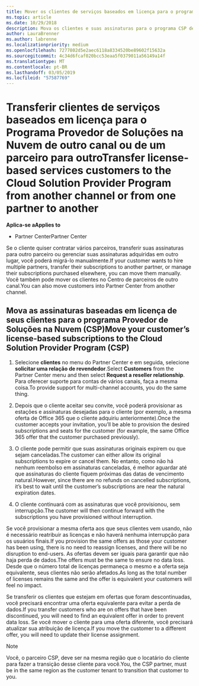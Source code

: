 ```yaml
---
title: Mover os clientes de serviços baseados em licença para o programa Provedor de Soluções na Nuvem no Partner Center | Partner Center
ms.topic: article
ms.date: 10/29/2018
description: Mova os clientes e suas assinaturas para o programa CSP de outro canal ou de outro parceiro.
author: LauraBrenner
ms.author: labrenne
ms.localizationpriority: medium
ms.openlocfilehash: 7277802d5e2aec6118a8334520be89602f15632a
ms.sourcegitcommit: 4c34d6fcaf020bcc53eaa5f0379011a56149a14f
ms.translationtype: MT
ms.contentlocale: pt-BR
ms.lasthandoff: 03/05/2019
ms.locfileid: "57587769"
---
```

# <a name="transfer-license-based-services-customers-to-the-cloud-solution-provider-program-from-another-channel-or-from-one-partner-to-another"></a><span data-ttu-id="229b0-103">Transferir clientes de serviços baseados em licença para o Programa Provedor de Soluções na Nuvem de outro canal ou de um parceiro para outro</span><span class="sxs-lookup"><span data-stu-id="229b0-103">Transfer license-based services customers to the Cloud Solution Provider Program from another channel or from one partner to another</span></span>

<span data-ttu-id="229b0-104">**Aplica-se a**</span><span class="sxs-lookup"><span data-stu-id="229b0-104">**Applies to**</span></span>

-  <span data-ttu-id="229b0-105">Partner Center</span><span class="sxs-lookup"><span data-stu-id="229b0-105">Partner Center</span></span>

<span data-ttu-id="229b0-106">Se o cliente quiser contratar vários parceiros, transferir suas assinaturas para outro parceiro ou gerenciar suas assinaturas adquiridas em outro lugar, você poderá migrá-lo manualmente.</span><span class="sxs-lookup"><span data-stu-id="229b0-106">If your customer wants to hire multiple partners, transfer their subscriptions to another partner, or manage their subscriptions purchased elsewhere, you can move them manually.</span></span> <span data-ttu-id="229b0-107">Você também pode mover os clientes no Centro de parceiros de outro canal.</span><span class="sxs-lookup"><span data-stu-id="229b0-107">You can also move customers into Partner Center from another channel.</span></span>

## <a name="move-your-customers-license-based-subscriptions-to-the-cloud-solution-provider-program-csp"></a><span data-ttu-id="229b0-108">Mova as assinaturas baseadas em licença de seus clientes para o programa Provedor de Soluções na Nuvem (CSP)</span><span class="sxs-lookup"><span data-stu-id="229b0-108">Move your customer’s license-based subscriptions to the Cloud Solution Provider Program (CSP)</span></span>

1. <span data-ttu-id="229b0-109">Selecione **clientes** no menu do Partner Center e em seguida, selecione **solicitar uma relação de revendedor**.</span><span class="sxs-lookup"><span data-stu-id="229b0-109">Select **Customers** from the Partner Center menu and then select **Request a reseller relationship**.</span></span> <span data-ttu-id="229b0-110">Para oferecer suporte para contas de vários canais, faça a mesma coisa.</span><span class="sxs-lookup"><span data-stu-id="229b0-110">To provide support for multi-channel accounts, you do the same thing.</span></span>

2.  <span data-ttu-id="229b0-111">Depois que o cliente aceitar seu convite, você poderá provisionar as estações e assinaturas desejadas para o cliente (por exemplo, a mesma oferta de Office 365 que o cliente adquiriu anteriormente).</span><span class="sxs-lookup"><span data-stu-id="229b0-111">Once the customer accepts your invitation, you’ll be able to provision the desired subscriptions and seats for the customer (for example, the same Office 365 offer that the customer purchased previously).</span></span>

3. <span data-ttu-id="229b0-112">O cliente pode permitir que suas assinaturas originais expirem ou que sejam canceladas.</span><span class="sxs-lookup"><span data-stu-id="229b0-112">The customer can either allow its original subscriptions to expire or cancel them.</span></span> <span data-ttu-id="229b0-113">No entanto, como não há nenhum reembolso em assinaturas canceladas, é melhor aguardar até que assinaturas do cliente fiquem próximas das datas de vencimento natural.</span><span class="sxs-lookup"><span data-stu-id="229b0-113">However, since there are no refunds on cancelled subscriptions, it’s best to wait until the customer’s subscriptions are near the natural expiration dates.</span></span>

4. <span data-ttu-id="229b0-114">O cliente continuará com as assinaturas que você provisionou, sem interrupção.</span><span class="sxs-lookup"><span data-stu-id="229b0-114">The customer will then continue forward with the subscriptions you have provisioned without interruption.</span></span>


<span data-ttu-id="229b0-115">Se você provisionar a mesma oferta aos que seus clientes vem usando, não é necessário reatribuir as licenças e não haverá nenhuma interrupção para os usuários finais.</span><span class="sxs-lookup"><span data-stu-id="229b0-115">If you provision the same offers as those your customer has been using, there is no need to reassign licenses, and there will be no disruption to end-users.</span></span> <span data-ttu-id="229b0-116">As ofertas devem ser iguais para garantir que não haja perda de dados.</span><span class="sxs-lookup"><span data-stu-id="229b0-116">The offers must be the same to ensure no data loss.</span></span> <span data-ttu-id="229b0-117">Desde que o número total de licenças permaneça o mesmo e a oferta seja equivalente, seus clientes não serão afetados.</span><span class="sxs-lookup"><span data-stu-id="229b0-117">As long as the total number of licenses remains the same and the offer is equivalent your customers will feel no impact.</span></span>

<span data-ttu-id="229b0-118">Se transferir os clientes que estejam em ofertas que foram descontinuadas, você precisará encontrar uma oferta equivalente para evitar a perda de dados.</span><span class="sxs-lookup"><span data-stu-id="229b0-118">If you transfer customers who are on offers that have been discontinued, you will need to find an equivalent offer in order to prevent data loss.</span></span> <span data-ttu-id="229b0-119">Se você mover o cliente para uma oferta diferente, você precisará atualizar sua atribuição de licença.</span><span class="sxs-lookup"><span data-stu-id="229b0-119">If you move the customer to a different offer, you will need to update their license assignment.</span></span>

>[!NOTE]
><span data-ttu-id="229b0-120">Você, o parceiro CSP, deve ser na mesma região que o locatário do cliente para fazer a transição desse cliente para você.</span><span class="sxs-lookup"><span data-stu-id="229b0-120">You, the CSP partner, must be in the same region as the customer tenant to transition that customer to you.</span></span> 



